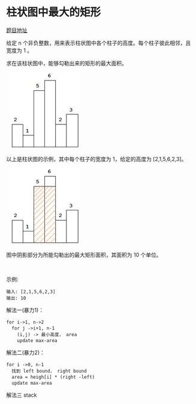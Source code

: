 # 柱状图中最大的矩形

[题目地址](https://leetcode-cn.com/problems/largest-rectangle-in-histogram)

给定 n 个非负整数，用来表示柱状图中各个柱子的高度。每个柱子彼此相邻，且宽度为 1 。

求在该柱状图中，能够勾勒出来的矩形的最大面积。

 
![histogram.png](./84/histogram.png)


以上是柱状图的示例，其中每个柱子的宽度为 1，给定的高度为 [2,1,5,6,2,3]。

 
![histogram_area.png](./84/histogram_area.png)



图中阴影部分为所能勾勒出的最大矩形面积，其面积为 10 个单位。

 

示例:

```
输入: [2,1,5,6,2,3]
输出: 10
```

解法一(暴力1)：

```
for i->1, n->2
  for j ->i+1, n-1
    (i,j) -> 最小高度， area
    update max-area
```

解法二(暴力2)：


```
for i ->0, n-1
  找到 left bound， right bound
  area = heigh[i] * (right -left)
  update max-area
```

解法三 stack 
